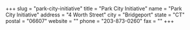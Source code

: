 +++
slug = "park-city-initiative"
title = "Park City Initiative"
name = "Park City Initiative"
address = "4 Worth Street"
city = "Bridgeport"
state = "CT"
postal = "06607"
website = ""
phone = "203-873-0260"
fax = ""
+++
